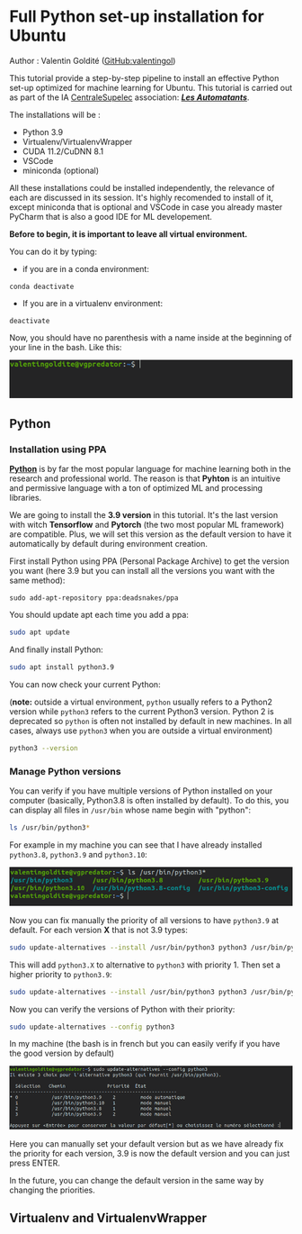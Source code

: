 # Full Python set-up installation for Ubuntu

Author : Valentin Goldité ([GitHub:valentingol](https://github.com/))

This tutorial provide a step-by-step pipeline to install an effective Python set-up optimized for machine learning for Ubuntu. This tutorial is carried out as part of the IA [CentraleSupelec](https://www.centralesupelec.fr/) association: [***Les Automatants***](https://automatants.cs-campus.fr/).

The installations will be :

* Python 3.9
* Virtualenv/VirtualenvWrapper
* CUDA 11.2/CuDNN 8.1
* VSCode
* miniconda (optional)

All these installations could be installed independently, the relevance of each are discussed in its session. It's highly recomended to install of it, except miniconda that is optional and VSCode in case you already master PyCharm that is also a good IDE for ML developement.

**Before to begin, it is important to leave all virtual environment.**

You can do it by typing:

* if you are in a conda environment:

```bach
conda deactivate
```

* If you are in a virtualenv environment:

```bach
deactivate
```

Now, you should have no parenthesis with a name inside at the beginning of your line in the bash. Like this:

![alt text](docs/outside_virtual_env.png)

## Python

### Installation using PPA

[**Python**](https://www.python.org/) is by far the most popular language for machine learning both in the research and professional world. The reason is that **Pyhton** is an intuitive and permissive language with a ton of optimized ML and processing libraries.

We are going to install the **3.9 version** in this tutorial. It's the last version with witch **Tensorflow** and **Pytorch** (the two most popular ML framework) are compatible. Plus, we will set this version as the default version to have it automatically by default during environment creation.

First install Python using PPA (Personal Package Archive) to get the version you want (here 3.9 but you can install all the versions you want with the same method):

```bach
sudo add-apt-repository ppa:deadsnakes/ppa

```

You should update apt each time you add a ppa:

```bash
sudo apt update
```

And finally install Python:

```bash
sudo apt install python3.9
```

You can now check your current Python:

(**note:** outside a virtual environment, `python` usually refers to a Python2 version while `python3` refers to the current Python3 version. Python 2 is deprecated so `python` is often not installed by default in new machines. In all cases, always use `python3` when you are outside a virtual environment)

```bash
python3 --version
```

### Manage Python versions

You can verify if you have multiple versions of Python installed on your computer (basically, Python3.8 is often installed by default). To do this, you can display all files in `/usr/bin` whose name begin with "python":

```bash
ls /usr/bin/python3*
```

For example in my machine you can see that I have already installed `python3.8`, `python3.9` and `python3.10`:

![alt text](docs/installed_python_versions.png)

Now you can fix manually the priority of all versions to have `python3.9` at default. For each version **X** that is not 3.9 types:

```bash
sudo update-alternatives --install /usr/bin/python3 python3 /usr/bin/python3.X 1
```

This will add `python3.X` to alternative to `python3` with priority 1. Then set a higher priority to `python3.9`:

```bash
sudo update-alternatives --install /usr/bin/python3 python3 /usr/bin/python3.9 2
```

Now you can verify the versions of Python with their priority:

```bash
sudo update-alternatives --config python3
```

In my machine (the bash is in french but you can easily verify if you have the good version by default)

![alt text](docs/alternatives_python3.png)

Here you can manually set your default version but as we have already fix the priority for each version, 3.9 is now the default version and you can just press ENTER.

In the future, you can change the default version in the same way by changing the priorities.

## Virtualenv and VirtualenvWrapper
